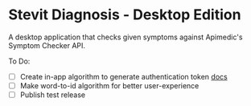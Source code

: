 # Stevit Diagnosis - Desktop Edition

A desktop application that checks given symptoms against Apimedic's Symptom Checker API.

To Do:
- [ ] Create in-app algorithm to generate authentication token [docs](https://sandbox-authservice.priaid.ch/docs.html)
- [ ] Make word-to-id algorithm for better user-experience
- [ ] Publish test release
